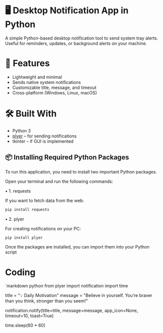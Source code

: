 # 🖥️ Desktop Notification App in Python

A simple Python-based desktop notification tool to send system tray alerts. Useful for reminders, updates, or background alerts on your machine.

# 📌 Features

* Lightweight and minimal
* Sends native system notifications
* Customizable title, message, and timeout
* Cross-platform (Windows, Linux, macOS)

# 🛠️ Built With

* Python 3
* [plyer](https://github.com/kivy/plyer) – for sending notifications
* tkinter – if GUI is implemented


## 📦 Installing Required Python Packages

To run this application, you need to install two important Python packages.

Open your terminal and run the following commands:

 • 1. requests

If you want to fetch data from the web:

```bash
pip install requests
```

 • 2. plyer

For creating notifications on your PC:

```bash
pip install plyer
```

Once the packages are installed, you can import them into your Python script

# Coding

`markdown
python
from plyer import notification
import time

title = "💡 Daily Motivation"
message = "Believe in yourself. You’re braver than you think, stronger than you seem!"

notification.notify(title=title,
                    message=message,
                    app_icon=None,
                    timeout=10,
                    toast=True)

time.sleep(60 * 60)
`
`




